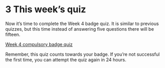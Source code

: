 # 3 This week’s quiz


Now it’s time to complete the Week 4 badge quiz. It is similar to previous quizzes, but this time instead of answering five questions there will be fifteen.

[Week 4 compulsory badge quiz](https://www.open.edu/openlearn/ocw/mod/quiz/view.php?id=78780)

Remember, this quiz counts towards your badge. If you’re not successful the first time, you can attempt the quiz again in 24 hours.

